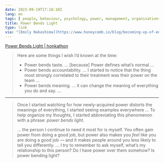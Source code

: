 ```yaml
---
date: 2023-09-19T17:18:10Z
lang: en
tags: [ people, behaviour, psychology, power, management, organisations ]
title: Power Bends Light
type: link
via: "[Emily Nakashima](https://www.honeycomb.io/blog/becoming-vp-of-engineering-pt2)"
---
```


[Power Bends Light | honkathon](https://honkathon.com/2019-08-18-power-bends-light/)

> Here are some things I wish I’d known at the time:
>
> * Power bends taste. … [because] Power defines what’s normal …
> * Power bends accountability. … I started to notice that the thing most strongly correlated to their treatment was their power on the team …
> * Power bends meaning. … it can change the meaning of everything you do and say. …

---

> Once I started watching for how newly-acquired power distorts the meanings of everything, I started seeing examples everywhere … To help organize my thoughts, I started abbreviating this phenomenon with a phrase: *power bends light*.
>
> … the person I continue to need it most for is myself. You often gain power from doing a good job, but power also makes you *feel* like you are doing a good job — and it makes people around you less likely to tell you differently. … I try to remember to ask myself, what’s my relationship to this person? Do I have power over them somehow? Is power bending light?
